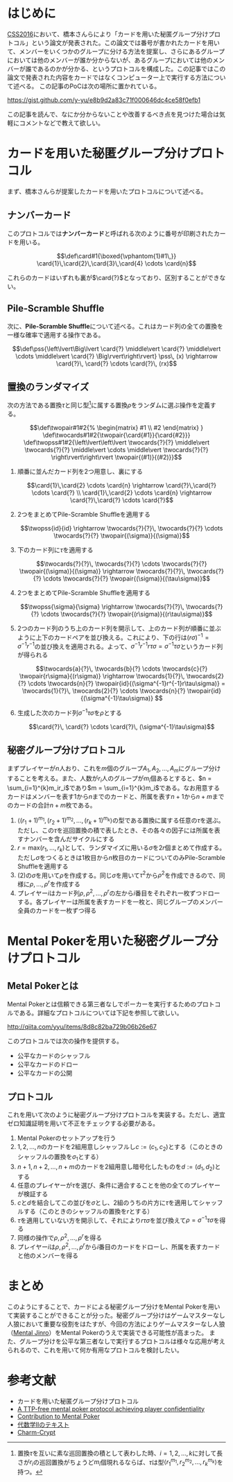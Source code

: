 # はじめに

[CSS2016](http://www.iwsec.org/css/2016/index.html)において、橋本さんらにより「カードを用いた秘匿グループ分けプロトコル」という論文が発表された。この論文では番号が書かれたカードを用いて、メンバーをいくつかのグループに分ける方法を提案し、さらにあるグループにおいては他のメンバーが誰か分からないが、あるグループにおいては他のメンバーが誰であるのかが分かる、というプロトコルを構成した。この記事ではこの論文で発表された内容をカードではなくコンピューター上で実行する方法について述べる。
この記事のPoCは次の場所に置かれている。

https://gist.github.com/y-yu/e8b9d2a83c71f000646dc4ce58f0efb1

この記事を読んで、なにか分からないことや改善するべき点を見つけた場合は気軽にコメントなどで教えて欲しい。

# カードを用いた秘匿グループ分けプロトコル

まず、橋本さんらが提案したカードを用いたプロトコルについて述べる。

## ナンバーカード

このプロトコルでは**ナンバーカード**と呼ばれる次のように番号が印刷されたカードを用いる。

```math
\def\card#1{\boxed{\vphantom{1}#1\,}}

\card{1}\,\card{2}\,\card{3}\,\card{4} \cdots \card{n}
```

これらのカードはいずれも裏が$\card{?}$となっており、区別することができない。

## Pile-Scramble Shuffle

次に、**Pile-Scramble Shuffle**について述べる。これはカード列の全ての置換を一様な確率で適用する操作である。

```math
\def\pss{\left\lvert\Big\lvert \card{?} \middle\vert \card{?} \middle\vert \cdots \middle\vert \card{?} \Big\rvert\right\rvert}

\pss\, (x) \rightarrow \card{?}\, \card{?} \cdots \card{?}\, (rx)
```

## 置換のランダマイズ

次の方法である置換$\tau$と同じ型[^type]に属する置換$\rho$をランダムに選ぶ操作を定義する。

[^type]: 置換$\tau$を互いに素な巡回置換の積として表わした時、$i = 1, 2, \dots, k$に対して長さが$r_i$の巡回置換がちょうど$m_i$個現れるならば、$\tau$は型$\left< r_1^{m_1}, r_2^{m_2}, \dots, r_k^{m_k}\right >$を持つ。

```math
\def\twopair#1#2{%
  \begin{matrix}
      #1 \\
      #2
  \end{matrix}
}
\def\twocards#1#2{\twopair{\card{#1}}{\card{#2}}}
\def\twopss#1#2{\left\lvert\left\lvert \twocards{?}{?} \middle\vert \twocards{?}{?} \middle\vert \cdots \middle\vert \twocards{?}{?} \right\rvert\right\rvert \twopair{(#1)}{(#2)}}
```

1. 順番に並んだカード列を2つ用意し、裏にする

    ```math
    \card{1}\,\card{2} \cdots \card{n} \rightarrow \card{?}\,\card{?} \cdots \card{?} \\
    \card{1}\,\card{2} \cdots \card{n} \rightarrow \card{?}\,\card{?} \cdots \card{?}
    ```
2. 2つをまとめてPile-Scramble Shuffleを適用する

    ```math
    \twopss{id}{id} \rightarrow \twocards{?}{?}\, \twocards{?}{?} \cdots \twocards{?}{?} \twopair{(\sigma)}{(\sigma)}
    ```
3. 下のカード列に$\tau$を適用する

    ```math
    \twocards{?}{?}\, \twocards{?}{?} \cdots \twocards{?}{?} \twopair{(\sigma)}{(\sigma)} \rightarrow \twocards{?}{?}\, \twocards{?}{?} \cdots \twocards{?}{?} \twopair{(\sigma)}{(\tau\sigma)}
    ```
4. 2つをまとめてPile-Scramble Shuffleを適用する

    ```math
    \twopss{\sigma}{\sigma} \rightarrow \twocards{?}{?}\, \twocards{?}{?} \cdots \twocards{?}{?} \twopair{(r\sigma)}{(r\tau\sigma)}
    ```
5. 2つのカード列のうち上のカード列を開示して、上のカード列が順番に並ぶように上下のカードペアを並び換える。これにより、下の行は$(r\sigma)^{-1} = \sigma^{-1}r^{-1}$の並び換えを適用される。よって、$\sigma^{-1}r^{-1}r\tau\sigma = \sigma^{-1}\tau\sigma$というカード列が得られる

    ```math
    \twocards{a}{?}\, \twocards{b}{?} \cdots \twocards{c}{?} \twopair{r\sigma}{(r\sigma)} \rightarrow \twocards{1}{?}\, \twocards{2}{?} \cdots \twocards{n}{?} \twopair{id}{(\sigma^{-1}r^{-1}r\tau\sigma)} = \twocards{1}{?}\, \twocards{2}{?} \cdots \twocards{n}{?} \twopair{id}{(\sigma^{-1}\tau\sigma)} 
    ```
6. 生成した次のカード列$\sigma^{-1}\tau\sigma$を$\rho$とする

    ```math
    \card{?}\, \card{?} \cdots \card{?}\, (\sigma^{-1}\tau\sigma)
    ```

## 秘密グループ分けプロトコル

まずプレイヤーが$n$人おり、これを$m$個のグループ$A_1, A_2, \dots, A_m$にグループ分けすることを考える。また、人数が$r_i$人のグループが$m_i$個あるとすると、$n = \sum_{i=1}^{k}m_ir_i$であり$m = \sum_{i=1}^{k}m_i$である。なお用意するカードはメンバーを表す$1$から$n$までのカードと、所属を表す$n + 1$から$n + m$までのカードの合計$n + m$枚である。

1. $\left< (r_1 + 1)^{m_1}, (r_2 + 1)^{m_2}, \dots, (r_k + 1)^{m_k}\right >$の型である置換に属する任意の$\tau$を選ぶ。ただし、この$\tau$を巡回置換の積で表したとき、その各々の因子には所属を表すナンバーを含んだサイクルにする
2. $r = \text{max}(r_1, \dots, r_k)$として、ランダマイズに用いる$\sigma$を$2r$個まとめて作成する。ただし$\sigma$をつくるときは$1$枚目から$n$枚目のカードについてのみPile-Scramble Shuffleを適用する
3. (2)の$\sigma$を用いて$\rho$を作成する。同じ$\sigma$を用いて$\tau^2$から$\rho^2$を作成できるので、同様に$\rho, \dots, \rho^r$を作成する
4. プレイヤー$i$はカード列$\rho, \rho^2, \dots, \rho^r$の左から$i$番目をそれぞれ一枚ずつドローする。各プレイヤーは所属を表すカードを一枚と、同じグループのメンバー全員のカードを一枚ずつ得る

# Mental Pokerを用いた秘密グループ分けプロトコル

## Metal Pokerとは

Mental Pokerとは信頼できる第三者なしでポーカーを実行するためのプロトコルである。詳細なプロトコルについては下記を参照して欲しい。

http://qiita.com/yyu/items/8d8c82ba729b06b26e67

このプロトコルでは次の操作を提供する。

- 公平なカードのシャッフル
- 公平なカードのドロー
- 公平なカードの公開

## プロトコル

これを用いて次のように秘密グループ分けプロトコルを実装する。ただし、適宜ゼロ知識証明を用いて不正をチェックする必要がある。

1. Mental Pokerのセットアップを行う
2. $1, 2, \dots, n$のカードを2組用意しシャッフルし$c := (c_1, c_2)$とする（このときのシャッフルの置換を$\sigma_1$とする）
3. $n + 1, n + 2, \dots, n + m$のカードを2組用意し暗号化したものを$d := (d_1, d_2)$とする
4. 任意のプレイヤーが$\tau$を選び、条件に適合することを他の全てのプレイヤーが検証する
5. $c$と$d$を結合してこの並びを$\sigma$とし、2組のうちの片方に$\tau$を適用してシャッフルする（このときのシャッフルの置換を$r$とする）
6. $\tau$を適用していない方を開示して、それにより$r\tau\sigma$を並び換えて$\rho = \sigma^{-1}\tau\sigma$を得る
7. 同様の操作で$\rho, \rho^2, \dots, \rho^r$を得る
8. プレイヤー$i$は$\rho, \rho^2, \dots, \rho^r$から$i$番目のカードをドローし、所属を表すカードと他のメンバーを得る

# まとめ

このようにすることで、カードによる秘密グループ分けをMental Pokerを用いて実装することができることが分った。秘密グループ分けはゲームマスターなし人狼において重要な役割をはたすが、今回の方法によりゲームマスターなし人狼（[Mental Jinro](http://qiita.com/yyu/items/8c10fcdbc17084ac2674)）をMental Pokerのうえで実装できる可能性が高まった。
また、グループ分けを公平な第三者なしで実行するプロトコルは様々な応用が考えられるので、これを用いて何か有用なプロトコルを検討したい。

# 参考文献

- カードを用いた秘匿グループ分けプロトコル
- [A TTP-free mental poker protocol achieving player confidentiality](http://qiita.com/yyu/items/8d8c82ba729b06b26e67)
- [Contribution to Mental Poker](http://www.tdx.cat/bitstream/handle/10803/5804/jcr1de1.pdf)
- [代数学IIのテキスト](http://sci.kj.yamagata-u.ac.jp/~waki/jpn/GroupText.pdf)
- [Charm-Crypt](http://www.charm-crypto.com/index.html)
